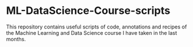 # ML-DataScience-Course-scripts
This repository contains useful scripts of code, annotations and recipes of the Machine Learning and Data Science course I have taken in the last months.
